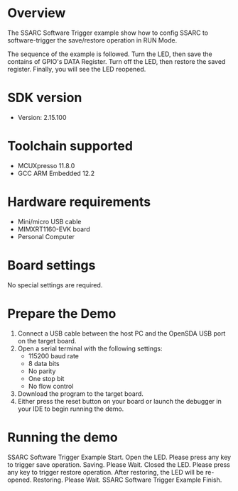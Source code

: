 Overview
========
The SSARC Software Trigger example show how to config SSARC to software-trigger the save/restore operation
in RUN Mode.

The sequence of the example is followed. Turn the LED, then save the contains of GPIO's DATA Register.
Turn off the LED, then restore the saved register. Finally, you will see the LED reopened.

SDK version
===========
- Version: 2.15.100

Toolchain supported
===================
- MCUXpresso  11.8.0
- GCC ARM Embedded  12.2

Hardware requirements
=====================
- Mini/micro USB cable
- MIMXRT1160-EVK board
- Personal Computer

Board settings
==============
No special settings are required.

Prepare the Demo
================
1.  Connect a USB cable between the host PC and the OpenSDA USB port on the target board.
2.  Open a serial terminal with the following settings:
    - 115200 baud rate
    - 8 data bits
    - No parity
    - One stop bit
    - No flow control
3.  Download the program to the target board.
4.  Either press the reset button on your board or launch the debugger in your IDE to begin running the demo.

Running the demo
================
SSARC Software Trigger Example Start.
Open the LED.
Please press any key to trigger save operation.
Saving. Please Wait.
Closed the LED.
Please press any key to trigger restore operation. After restoring, the LED will be re-opened.
Restoring. Please Wait.
SSARC Software Trigger Example Finish.
